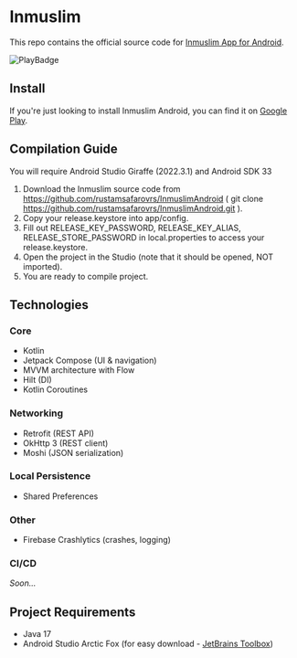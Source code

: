 # Inmuslim

This repo contains the official source code for [Inmuslim App for Android](https://play.google.com/store/apps/details?id=tj.rsdevteam.inmuslim).

![PlayBadge](https://PlayBadges.pavi2410.me/badge/full?id=tj.rsdevteam.inmuslim)

## Install

If you're just looking to install Inmuslim Android, you can find it on [Google Play](https://play.google.com/store/apps/details?id=tj.rsdevteam.inmuslim).

## Compilation Guide

You will require Android Studio Giraffe (2022.3.1) and Android SDK 33

1. Download the Inmuslim source code from https://github.com/rustamsafarovrs/InmuslimAndroid ( git clone https://github.com/rustamsafarovrs/InmuslimAndroid.git ).
2. Copy your release.keystore into app/config.
3. Fill out RELEASE_KEY_PASSWORD, RELEASE_KEY_ALIAS, RELEASE_STORE_PASSWORD in local.properties to access your release.keystore.
4. Open the project in the Studio (note that it should be opened, NOT imported).
5. You are ready to compile project.

## Technologies

### Core

- Kotlin
- Jetpack Compose (UI & navigation)
- MVVM architecture with Flow
- Hilt (DI)
- Kotlin Coroutines

### Networking

- Retrofit (REST API)
- OkHttp 3 (REST client)
- Moshi (JSON serialization)

### Local Persistence

- Shared Preferences

### Other

- Firebase Crashlytics (crashes, logging)

### CI/CD

_Soon..._

## Project Requirements

- Java 17
- Android Studio Arctic Fox (for easy download - [JetBrains Toolbox](https://www.jetbrains.com/toolbox-app/))

